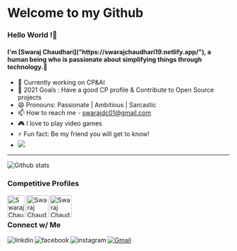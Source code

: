 <h1> Welcome to my Github </h1>

 <h3> Hello World !👋 </h3> 

 <h4>  I'm [Swaraj Chaudhari]("https://swarajchaudhari19.netlify.app/"), a human being who is passionate about simplifying things through technology.👋 </h4>  

- 🌱 Currently working on CP&AI
- 🥅 2021 Goals : Have a good CP profile & Contribute to Open Source projects
- 😄 Pronouns: Passionate | Ambitious | Sarcastic
- 📫 How to reach me - [swarajdc01@gmail.com](mailto:swarajdc01@gmail.com) 
- 🎮 I love to play video games
- ⚡ Fun fact: Be my friend you will get to know!
- ![](https://komarev.com/ghpvc/?username=ItsSuru&color=blue)
<hr />

![Github stats](https://github-readme-stats.vercel.app/api?username=ItsSuru&theme=highcontrast&show_icons=true&count_private=true)


 ### Competitive Profiles

<a href="https://www.hackerrank.com/swarajdc01">
  <img align="left" alt="Swaraj Chaudhari| Hackerrank" height="50 "width="40px" src="https://github.com/ItsSuru/Personal-Portfolio/blob/master/assets/hr.svg" />
</a>
<a href="https://www.codechef.com/users/suru_19">
  <img align="left" alt="Swaraj Chaudhari | Codechef" height="50 width="40px" src="https://github.com/ItsSuru/Personal-Portfolio/blob/master/assets/cc.png" />
</a>
<a href="https://www.kaggle.com/itssuru">
  <img align="left" alt="Swaraj Chaudhari | Kaggle" height="50 width="40px" src="https://github.com/ItsSuru/Personal-Portfolio/blob/master/assets/123.png" />
</a>
<br/>
<br/>

 ### Connect w/ Me

[<img align="left" alt="linkdin" src="https://img.shields.io/badge/LinkedIn-0077B5?style=for-the-badge&logo=linkedin&logoColor=white" />][linkedin]
[![Gmail](https://img.shields.io/badge/-gmail-%23D14836?style=for-the-badge&logo=Gmail&logoColor=white)](mailto:swarajdc01@gmail.com)
[<img align="left" alt="facebook" src="https://img.shields.io/badge/Facebook-1877F2?style=for-the-badge&logo=facebook&logoColor=white" />][facebook]
[<img align="left" alt="instagram" src="https://img.shields.io/badge/Instagram-E4405F?style=for-the-badge&logo=instagram&logoColor=white" />][instagram]

[facebook]: https://www.facebook.com/profile.php?id=100009179544118
[instagram]: https://www.instagram.com/chaudhari.swaraj/
[linkedin]: https://www.linkedin.com/in/swaraj-chaudhari-860803180/
